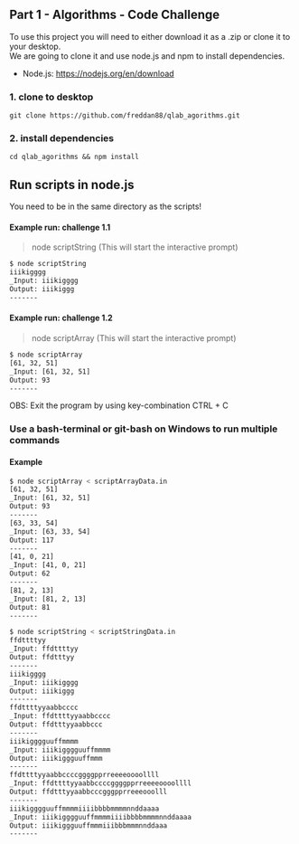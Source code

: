 ## Part 1 - Algorithms - Code Challenge

To use this project you will need to either download it as a .zip or clone it to your desktop. <br/> We are going to clone it and use node.js and npm to install dependencies.

- Node.js: https://nodejs.org/en/download

### 1. clone to desktop

```
git clone https://github.com/freddan88/qlab_agorithms.git
```

### 2. install dependencies

```
cd qlab_agorithms && npm install
```

## Run scripts in node.js

You need to be in the same directory as the scripts!

#### Example run: challenge 1.1

> node scriptString (This will start the interactive prompt)

```bash
$ node scriptString
iiikigggg
_Input: iiikigggg
Output: iiikiggg
-------
```

#### Example run: challenge 1.2

> node scriptArray (This will start the interactive prompt)

```bash
$ node scriptArray
[61, 32, 51]
_Input: [61, 32, 51]
Output: 93
-------
```

OBS: Exit the program by using key-combination CTRL + C

### Use a bash-terminal or git-bash on Windows to run multiple commands

#### Example

```bash
$ node scriptArray < scriptArrayData.in
[61, 32, 51]
_Input: [61, 32, 51]
Output: 93
-------
[63, 33, 54]
_Input: [63, 33, 54]
Output: 117
-------
[41, 0, 21]
_Input: [41, 0, 21]
Output: 62
-------
[81, 2, 13]
_Input: [81, 2, 13]
Output: 81
-------

$ node scriptString < scriptStringData.in
ffdttttyy
_Input: ffdttttyy
Output: ffdtttyy
-------
iiikigggg
_Input: iiikigggg
Output: iiikiggg
-------
ffdttttyyaabbcccc
_Input: ffdttttyyaabbcccc
Output: ffdtttyyaabbccc
-------
iiikigggguuffmmmm
_Input: iiikigggguuffmmmm
Output: iiikiggguuffmmm
-------
ffdttttyyaabbccccggggpprreeeeoooollll
_Input: ffdttttyyaabbccccggggpprreeeeoooollll
Output: ffdtttyyaabbcccgggpprreeeooolll
-------
iiikigggguuffmmmmiiiibbbbmmmmnnddaaaa
_Input: iiikigggguuffmmmmiiiibbbbmmmmnnddaaaa
Output: iiikiggguuffmmmiiibbbmmmnnddaaa
-------
```
